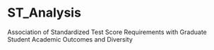 # ST_Analysis
Association of Standardized Test Score Requirements with Graduate Student Academic Outcomes and Diversity

